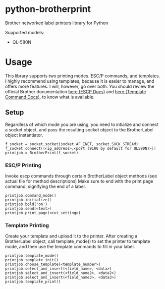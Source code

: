 python-brotherprint
===================

Brother networked label printers library for Python

Supported models:
* QL-580N

Usage
=====

This library supports two printing modes. ESC/P commands, and templates. I highly recommend using templates, because it is easier to manage, and offers more features. I will, however, go over both.
You should review the official Brother documentation [here (ESCP Docs)](http://www.mediafire.com/?3wbanr34bsr18dw) and [here (Template Command Docs)](http://www.mediafire.com/?v798mue7i58ed66), to know what is available.

## Setup
Regardless of which mode you are using, you need to intialize and connect a socket object, and pass the resulting socket object to the BrotherLabel object instantiator.

    f_socket = socket.socket(socket.AF_INET, socket.SOCK_STREAM)
    f_socket.connect((<ip_address>,<port (9100 by default for QL580N)>))
    printjob = BrotherPrint(f_socket)

### ESC/P Printing
Invoke escp commands through certain BrotherLabel object methods (see actual file for method descriptions)
Make sure to end with the print page command, signifying the end of a label.

    printjob.command_mode()
    printjob.initialize()
    printjob.bold('on')
    printjob.send(<text>)
    printjob.print_page(<cut_setting>)

### Template Printing
Create your template and upload it to the printer. After creating a BrotherLabel object, call template_mode() to set the printer to template mode, and then use the template commands to fill in your label.

    printjob.template_mode()
    printjob.template_init()
    printjob.choose_template(<template_number>)
    printjob.select_and_insert(<field_name>, <data>)
    printjob.select_and_insert(<field_name2>, <data2>)
    printjob.select_and_insert(<field_name3>, <data3>)
    printjob.template_print()

